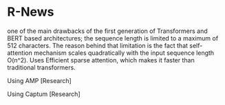 # R-News 
one of the main drawbacks of the first generation of Transformers and
BERT based architectures; the sequence length is limited to a maximum
of 512 characters. The reason behind that limitation is the fact that
self-attention mechanism scales quadratically with the input sequence
length O(n^2).
Uses Efficient sparse attention, which makes it faster than traditional 
transformers.

Using AMP [Research]

Using Captum [Research]